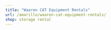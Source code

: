 ```yaml
---
title: "Waaren CAT Equipment Rentals"
url: /amarillo/waaren-cat-equipment-rentals/
shop: storage rental
---
```

